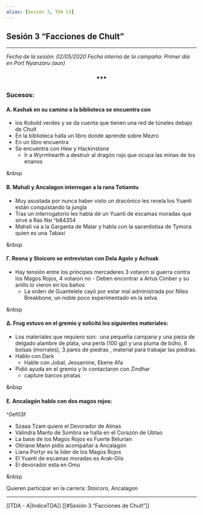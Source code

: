 ```yaml
---
alias: [Sesión 3, TDA S3]
---
```


## Sesión 3 “Facciones de Chult”

---

_Fecha de la sesión: 02/05/2020
Fecha interna de la campaña: Primer día en Port Nyanzaru (aun)_

<div align='center'>
<h3> *** </h3>
</div>

### Sucesos:

#### &Alpha;. Kashak en su camino a la biblioteca se encuentra con
-   los Kobold verdes y se da cuenta que tienen una red de túneles debajo de Chult
-   En la biblioteca halla un libro donde aprende sobre Mezro
-   En un libro encuentra
-   Se encuentra con Hew y Hackinstone
	-   Ir a Wyrmhearth a destruir al dragón rojo que ocupa las minas de los enanos

&nbsp

#### &Beta;. Mahali y Ancalagon interrogan a la rana Totiamtu
-   Muy asustada por nunca haber visto un dracónico les revela los Yuanti están conquistando la jungla
-   Tras un interrogatorio les habla de un Yuanti de escamas moradas que sirve a Ras Nsi ^b84354
-   Mahali va a la Garganta de Malar y habla con la sacerdotisa de Tymora quien es una Tabaxi

&nbsp

#### &Gamma;. Reona y Stoicoro se entrevistan con Dela Agolo y Achuak
-   Hay tensión entre los príncipes mercaderes 3 votaron sí guerra contra los Magos Rojos, 4 votaron no
		-   Deben encontrar a Artus Cimber y su anillo lo vieron en los baños
	-   La orden de Guantelete cayó por estar mal administrada por Niles Breakbone, un noble poco experimentado en la selva

&nbsp

#### &Delta;. Frug estuvo en el gremio y solicitó los siguientes materiales:
-   Los materiales que requiero son:  una pequeña campana y una pieza de delgado alambre de plata, una perla (100 gp) y una pluma de búho, 6 bolsas (morrales), 3 pares de piedras , material para trabajar las piedras.
-   Hablo con Dark
	-   Hable con Jobal, Jessamine, Ekene Afa
-   Pidió ayuda en el gremio y lo contactaron con Zindhar
	-  capture barcos piratas

&nbsp

#### &Epsilon;. Ancalagón hablo con dos magos rojos:

^0ef03f

-   Szaaa Tzam quiere el Devorador de Almas
-   Valindra Manto de Sombra se halla en el Corazón de Ubtao
-   La base de los Magos Rojos es Fuerte Belurian
-   Otiriane Mann pidio acompañar a Ancalagón
-   Liana Portyr es la líder de los Magos Rojos
-   El Yuanti de escamas moradas es Arak-Glis
-   El devorador esta en Omu

&nbsp

Quieren participar en la carrera: Stoicoro, Ancalagon

---
[[TDA - A|IndiceTDA]] [[#Sesión 3 “Facciones de Chult”]]
